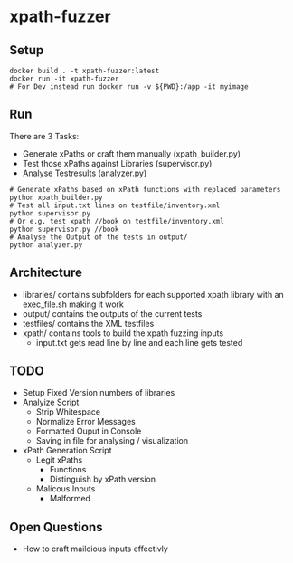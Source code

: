 # xpath-fuzzer

## Setup
```
docker build . -t xpath-fuzzer:latest
docker run -it xpath-fuzzer
# For Dev instead run docker run -v ${PWD}:/app -it myimage
```

## Run
There are 3 Tasks:
  - Generate xPaths or craft them manually (xpath_builder.py)
  - Test those xPaths against Libraries (supervisor.py)
  - Analyse Testresults (analyzer.py)
```
# Generate xPaths based on xPath functions with replaced parameters
python xpath_builder.py
# Test all input.txt lines on testfile/inventory.xml
python supervisor.py
# Or e.g. test xpath //book on testfile/inventory.xml
python supervisor.py //book
# Analyse the Output of the tests in output/
python analyzer.py
```
## Architecture
  - libraries/ contains subfolders for each supported xpath library with an exec_file.sh making it work
  - output/ contains the outputs of the current tests
  - testfiles/ contains the XML testfiles
  - xpath/ contains tools to build the xpath fuzzing inputs
    - input.txt gets read line by line and each line gets tested


## TODO
  - Setup Fixed Version numbers of libraries
  - Analyize Script
    - Strip Whitespace
    - Normalize Error Messages
    - Formatted Ouput in Console
    - Saving in file for analysing / visualization
  - xPath Generation Script
    - Legit xPaths
      - Functions
      - Distinguish by xPath version
    - Malicous Inputs
      - Malformed

## Open Questions
  - How to craft mailcious inputs effectivly

